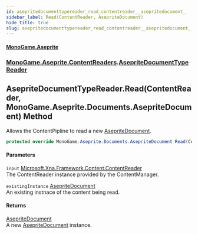 ```yaml
---
id: asepritedocumenttypereader_read_contentreader__asepritedocument_
sidebar_label: Read(ContentReader, AsepriteDocument)
hide_title: true
slug: asepritedocumenttypereader_read_contentreader__asepritedocument_
---
```

#### [MonoGame.Aseprite](index 'index')
### [MonoGame.Aseprite.ContentReaders](monogame_aseprite_contentreaders 'MonoGame.Aseprite.ContentReaders').[AsepriteDocumentTypeReader](asepritedocumenttypereader 'MonoGame.Aseprite.ContentReaders.AsepriteDocumentTypeReader')
## AsepriteDocumentTypeReader.Read(ContentReader, MonoGame.Aseprite.Documents.AsepriteDocument) Method
Allows the ContentPipline to read a new [AsepriteDocument](asepritedocument 'MonoGame.Aseprite.Documents.AsepriteDocument').  
```csharp
protected override MonoGame.Aseprite.Documents.AsepriteDocument Read(ContentReader input, MonoGame.Aseprite.Documents.AsepriteDocument existingInstance);
```
#### Parameters
`input` [Microsoft.Xna.Framework.Content.ContentReader](https://docs.microsoft.com/en-us/dotnet/api/Microsoft.Xna.Framework.Content.ContentReader 'Microsoft.Xna.Framework.Content.ContentReader')  
The ContentReader instance provided by the ContentManager.  
  
`existingInstance` [AsepriteDocument](asepritedocument 'MonoGame.Aseprite.Documents.AsepriteDocument')  
An existing instnace of the content being read.  
  
#### Returns
[AsepriteDocument](asepritedocument 'MonoGame.Aseprite.Documents.AsepriteDocument')  
A new [AsepriteDocument](asepritedocument 'MonoGame.Aseprite.Documents.AsepriteDocument') instance.  
